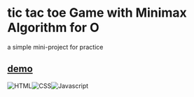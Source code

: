 # tic tac toe Game with Minimax Algorithm for O

a simple mini-project for practice

## [demo](https://xo-game-plus.vercel.app/)

![HTML](https://img.icons8.com/color/48/html-5--v1.png)![CSS](https://img.icons8.com/color/48/css3.png)![Javascript](https://img.icons8.com/color/48/javascript--v1.png)
